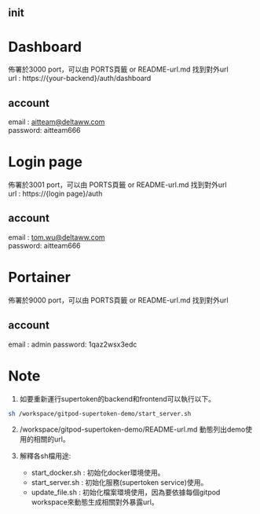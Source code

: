 ## init 
 
# Dashboard 
佈署於3000 port，可以由 PORTS頁籤 or README-url.md 找到對外url  
url : https://{your-backend}/auth/dashboard  
## account 
email : aitteam@deltaww.com  
password: aitteam666  
  
# Login page 
佈署於3001 port，可以由 PORTS頁籤 or README-url.md 找到對外url  
url : https://{login page}/auth  
## account  
email : tom.wu@deltaww.com  
password: aitteam666  
  
# Portainer
佈署於9000 port，可以由 PORTS頁籤 or README-url.md 找到對外url  

## account  
email : admin
password: 1qaz2wsx3edc  
  
  
# Note  
1. 如要重新運行supertoken的backend和frontend可以執行以下。  
  
```bash  
sh /workspace/gitpod-supertoken-demo/start_server.sh  
```  
2. /workspace/gitpod-supertoken-demo/README-url.md 動態列出demo使用的相關的url。  
  
3. 解釋各sh檔用途:  
    - start_docker.sh : 初始化docker環境使用。  
    - start_server.sh : 初始化服務(supertoken service)使用。  
    - update_file.sh : 初始化檔案環境使用，因為要依據每個gitpod workspace來動態生成相關對外暴露url。  
